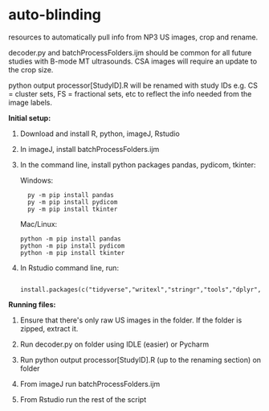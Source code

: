 # auto-blinding
resources to automatically pull info from NP3 US images, crop and rename.

decoder.py and batchProcessFolders.ijm should be common for all future studies with B-mode MT ultrasounds. CSA images will require an update to the crop size.

python output processor[StudyID].R will be renamed with study IDs e.g. CS = cluster sets, FS = fractional sets, etc to reflect the info needed from the image labels.

**Initial setup:**

1. Download and install R, python, imageJ, Rstudio

2. In imageJ, install batchProcessFolders.ijm

3. In the command line, install python packages pandas, pydicom, tkinter:

   Windows:
   
         py -m pip install pandas
         py -m pip install pydicom
         py -m pip install tkinter
  
   Mac/Linux:
   
       python -m pip install pandas
       python -m pip install pydicom
       python -m pip install tkinter
  
5. In Rstudio command line, run:

        install.packages(c("tidyverse","writexl","stringr","tools","dplyr","gWidgets2","gWidgets2tcltk))

**Running files:**

1. Ensure that there's only raw US images in the folder. If the folder is zipped, extract it.

2. Run decoder.py on folder using IDLE (easier) or Pycharm

3. Run python output processor[StudyID].R (up to the renaming section) on folder

4. From imageJ run batchProcessFolders.ijm

5. From Rstudio run the rest of the script
